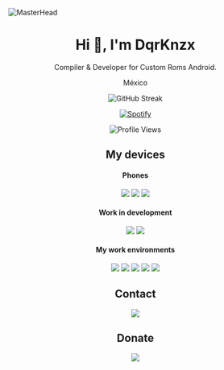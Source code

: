 ![MasterHead](https://1.bp.blogspot.com/-7A4WynwLsMw/XbBpCXG8fHI/AAAAAAAAMt4/uOa1bpLskYgrwGbllhSu2SDj_Mig8SXJQCLcBGAsYHQ/s1600/2000_600px.gif)
<h1 align="center">Hi 👋, I'm DqrKnzx</h1>
<p align=center>Compiler & Developer for Custom Roms Android.</p>
<p align=center>México</p>

<p align=center><img src="https://github-readme-streak-stats.herokuapp.com?user=DqrKnzx&theme=android-dark&hide_border=true&date_format=%5BY%20%5DM%20j&mode=weekly&background=EBEBEB00" alt="GitHub Streak" /></p>

<div align="center">
  <a href="https://spotify-github-profile.vercel.app/api/view.svg?uid=fj0hf8izm4yyvhn5cr5xnu00d&redirect=true">
    <img src="https://spotify-github-profile.vercel.app/api/view.svg?uid=fj0hf8izm4yyvhn5cr5xnu00d&cover_image=true&theme=default&show_offline=true&background_color=121212&interchange=true&bar_color_cover=true" alt="Spotify">
  </a>
</div>

<p align=center><img src="https://komarev.com/ghpvc/?username=DqrKnzx&style=for-the-badge&color=3ddc84&label=Visited+People" alt="Profile Views" /></p>

<h2 align=center>My devices</h2>

<h4 align=center>Phones</h4>
<p align=center>
<a href="https://www.mi.com/es/product/poco-f5-pro"><img src="https://img.shields.io/badge/Poco%20F5%20Pro-ff6900?style=flat-square&logo=xiaomi&logoColor=ffffff"></a>
<a href="https://www.mi.com/es/product/poco-f3/"><img src="https://img.shields.io/badge/Poco%20F3-ff6900?style=flat-square&logo=xiaomi&logoColor=ffffff"></a>
<a href="https://www.mi.com/es/redmi-note-7/"><img src="https://img.shields.io/badge/Xiaomi%20Redmi%20Note%207-ff6900?style=flat-square&logo=xiaomi&logoColor=ffffff"></a>
</p>

<h4 align=center>Work in development</h4>
<p align=center>
<a href="https://github.com/SkylineUI"><img src="https://img.shields.io/badge/SkylineUI-000000?style=flat-square&logo=android&logoColor=ffffff"></a>
<a href="https://github.com/Xiaomi-SM8475-Development"><img src="https://img.shields.io/badge/SM8475%20Development-ff6900?style=flat-square&logo=xiaomi&logoColor=ffffff"></a>
</p>

<h4 align=center>My work environments</h4>
<p align=center>
<a href="https://www.android.com/android-13"><img src="https://img.shields.io/badge/Android%2013-3ddc84?style=flat-square&logo=android&logoColor=ffffff"></a>
<a href="https://www.android.com/android-14"><img src="https://img.shields.io/badge/Android%2014-3ddc84?style=flat-square&logo=android&logoColor=ffffff"></a>
<a href="https://www.microsoft.com/windows/windows-11"><img src="https://img.shields.io/badge/Windows%2011-00adef?style=flat-square&logo=windows11&logoColor=ffffff"></a>
<a href="https://github.com/microsoft/WSL/releases"><img src="https://img.shields.io/badge/WSL-2022.04.2%20LTS-00adef?style=flat-square&logo=linux&logoColor=000000"></a>
<a href="https://discourse.ubuntu.com/t/mantic-minotaur-release-notes/35534"><img src="https://img.shields.io/badge/Ubuntu%2023.10-e95420?style=flat-square&logo=ubuntu&logoColor=ffffff"></a>
</p>

<h2 align=center>Contact</h2>
<p align=center>
<a href="https://t.me/DqrKnz"><img src="https://img.shields.io/badge/%40DqrKnz-0088cc?style=flat-square&logo=telegram&logoColor=ffffff"></a>
</p>

<h2 align=center>Donate</h2>
<p align=center>
<a href="https://www.paypal.com/paypalme/DavidM3xican"><img src="https://img.shields.io/badge/DqrKnz-3b7bbf?style=flat-square&logo=paypal&logoColor=ffffff"></a>
</p>
